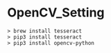 # OpenCV_Setting

```
> brew install tesseract
> pip3 install tesseract
> pip3 install opencv-python
```
